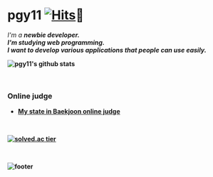 # pgy11 [![Hits](https://hits.seeyoufarm.com/api/count/incr/badge.svg?url=https%3A%2F%2Fgithub.com%2Fpgy11%2Fhit-counter&count_bg=%2379C83D&title_bg=%23555555&icon=&icon_color=%23E7E7E7&title=hits&edge_flat=false)](https://hits.seeyoufarm.com)👋

<!--
**pgy11/pgy11** is a ✨ _special_ ✨ repository because its `README.md` (this file) appears on your GitHub profile.
-->
<p>
  <em>
    I'm a <b>newbie<b> developer.<br>
    I'm studying web programming.<br>
    I want to develop various applications that people can use easily.
  </em>
</p>


![pgy11's github stats](https://github-readme-stats.vercel.app/api?username=pgy11&show_icons=true)

<br>

### Online judge
- [My state in Baekjoon online judge](https://www.acmicpc.net/user/algorithm_beginner)
<br>

[![solved.ac tier](http://mazassumnida.wtf/api/generate_badge?boj=algorithm_beginner)](https://solved.ac/algorithm_beginner)

<br>

![footer](https://capsule-render.vercel.app/api?type=wave&color=gradient&height=150&section=footer)
